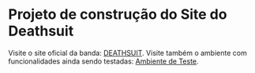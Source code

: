 # Projeto de construção do Site do Deathsuit

Visite o site oficial da banda: [DEATHSUIT](https://deathsuit.com.br).
Visite também o ambiente com funcionalidades ainda sendo testadas: [Ambiente de Teste](http://teste.deathsuit.com.br).
